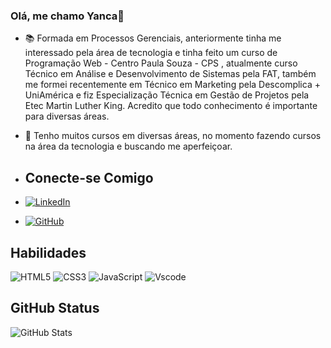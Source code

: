 ### Olá, me chamo Yanca👋

- 📚 Formada em Processos Gerenciais, anteriormente tinha me interessado pela área de tecnologia e tinha feito um curso de Programação Web - Centro Paula Souza - CPS , atualmente curso Técnico em Análise e Desenvolvimento de Sistemas pela FAT, também me formei recentemente em Técnico em Marketing pela Descomplica + UniAmérica e fiz Especialização Técnica em Gestão de Projetos pela Etec Martin Luther King. Acredito que todo conhecimento é importante para diversas áreas.

- 🌱 Tenho muitos cursos em diversas áreas, no momento fazendo cursos na área da tecnologia e buscando me aperfeiçoar.

- ## Conecte-se Comigo
- [![LinkedIn](https://img.shields.io/badge/LinkedIn-0077B5?style=for-the-badge&logo=linkedin&logoColor=white)](https://www.linkedin.com/in/yancamarsura/)
- [![GitHub](https://img.shields.io/badge/GitHub-100000?style=for-the-badge&logo=github&logoColor=white)](https://github.com/yancamarsura)
 ## Habilidades
 ![HTML5](https://img.shields.io/badge/HTML5-E34F26?style=for-the-badge&logo=html5&logoColor=white)
 ![CSS3](https://img.shields.io/badge/CSS3-1572B6?style=for-the-badge&logo=css3&logoColor=white)
 ![JavaScript](https://img.shields.io/badge/JavaScript-F7DF1E?style=for-the-badge&logo=javascript&logoColor=black)
 ![Vscode](https://img.shields.io/badge/Vscode-007ACC?style=for-the-badge&logo=visual-studio-code&logoColor=white)
 
 ## GitHub Status
 ![GitHub Stats](https://github-readme-stats.vercel.app/api?username=yancamarsura&theme=transparent&bg_color=000&border_color=30A3DC&show_icons=true&icon_color=30A3DC&title_color=E94D5F&text_color=FFF)


